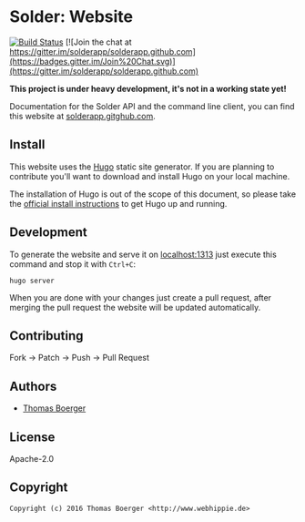 # Solder: Website

[![Build Status](http://github.dronehippie.de/api/badges/solderapp/solderapp.github.com/status.svg)](http://github.dronehippie.de/solderapp/solderapp.github.com)
[![Join the chat at https://gitter.im/solderapp/solderapp.github.com](https://badges.gitter.im/Join%20Chat.svg)](https://gitter.im/solderapp/solderapp.github.com)

**This project is under heavy development, it's not in a working state yet!**

Documentation for the Solder API and the command line client, you can find this
website at [solderapp.gitghub.com](https://solderapp.github.com).


## Install

This website uses the [Hugo](https://github.com/spf13/hugo) static site
generator. If you are planning to contribute you'll want to download and install
Hugo on your local machine.

The installation of Hugo is out of the scope of this document, so please take
the [official install instructions](https://gohugo.io/overview/installing/) to
get Hugo up and running.


## Development

To generate the website and serve it on [localhost:1313](http://localhost:1313)
just execute this command and stop it with `Ctrl+C`:

```
hugo server
```

When you are done with your changes just create a pull request, after merging
the pull request the website will be updated automatically.


## Contributing

Fork -> Patch -> Push -> Pull Request


## Authors

* [Thomas Boerger](https://github.com/tboerger)


## License

Apache-2.0


## Copyright

```
Copyright (c) 2016 Thomas Boerger <http://www.webhippie.de>
```
